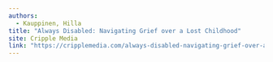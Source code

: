 ```yaml
---
authors:
  - Kauppinen, Hilla
title: "Always Disabled: Navigating Grief over a Lost Childhood"
site: Cripple Media
link: "https://cripplemedia.com/always-disabled-navigating-grief-over-a-lost-childhood"
---
```


